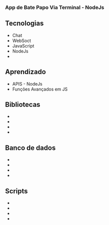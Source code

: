 ### App de Bate Papo Via Terminal - NodeJs

## Tecnologias
  - Chat
  - WebSoct
  - JavaScript
  - NodeJs
  -

## Aprendizado
  - APIS - NodeJs
  - Funções Avançados em JS
  

## Bibliotecas
  -
  -
  -
  -

## Banco de dados 
  -
  -
  -
  -

## Scripts
  -
  -
  -
  -